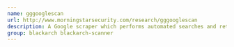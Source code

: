 ```yaml
---
name: gggooglescan
url: http://www.morningstarsecurity.com/research/gggooglescan
description: A Google scraper which performs automated searches and returns results of search queries in the form of URLs or hostnames.
group: blackarch blackarch-scanner
---
```

